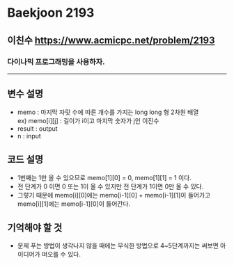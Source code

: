 Baekjoon 2193
=============
이친수 <https://www.acmicpc.net/problem/2193>
---------------
### 다이나믹 프로그래밍을 사용하자.
- - -
## 변수 설명
- memo : 마지막 자릿 수에 따른 개수를 가지는 long long 형 2차원 배열  
ex) memo[i][j] : 길이가 i이고 마지막 숫자가 j인 이진수
- result : output
- n : input
## 코드 설명
- 1번째는 1만 올 수 있으므로 memo[1][0] = 0, memo[1][1] = 1 이다.  
- 전 단계가 0 이면 0 또는 1이 올 수 있지만 전 단계가 1이면 0만 올 수 있다.
- 그렇기 때문에 memo[i][0]에는 memo[i-1][0] + memo[i-1][1]이 들어가고 memo[i][1]에는 memo[i-1][0]이 들어간다.
## 기억해야 할 것
- 문제 푸는 방법이 생각나지 않을 때에는 무식한 방법으로 4~5단계까지는 써보면 아이디어가 떠오를 수 있다.
